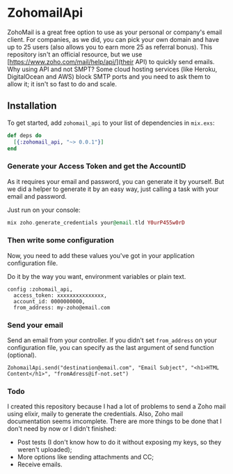 # ZohomailApi

ZohoMail is a great free option to use as your personal or company's email client. For companies, as we did, you can pick your own domain and have up to 25 users (also allows you to earn more 25 as referral bonus).
This repository isn't an official resource, but we use [https://www.zoho.com/mail/help/api/](their API) to quickly send emails.
Why using API and not SMPT? Some cloud hosting services (like Heroku, DigitalOcean and AWS) block SMTP ports and you need to ask them to allow it; it isn't so fast to do and scale.

## Installation

To get started, add `zohomail_api` to your list of dependencies in `mix.exs`:

```elixir
def deps do
  [{:zohomail_api, "~> 0.0.1"}]
end
```

### Generate your Access Token and get the AccountID
As it requires your email and password, you can generate it by yourself. But we did a helper to generate it by an easy way, just calling a task with your email and password.

Just run on your console:
```elixir
mix zoho.generate_credentials your@email.tld Y0urP455w0rD
```

### Then write some configuration
Now, you need to add these values you've got in your application configuration file.

Do it by the way you want, environment variables or plain text.

```
config :zohomail_api,
  access_token: xxxxxxxxxxxxxxx,
  account_id: 0000000000,
  from_address: my-zoho@email.com
```

### Send your email
Send an email from your controller.
If you didn't set `from_address` on your configuration file, you can specify as the last argument of send function (optional).

```
ZohomailApi.send("destination@email.com", "Email Subject", "<h1>HTML Content</h1>", "fromAdress@if-not.set")
```

### Todo
I created this repository because I had a lot of problems to send a Zoho mail using elixir, maily to generate the credentials. Also, Zoho mail documentation seems imcomplete.
There are more things to be done that I don't need by now or I didn't finished:
  - Post tests (I don't know how to do it without exposing my keys, so they weren't uploaded);
  - More options like sending attachments and CC;
  - Receive emails.